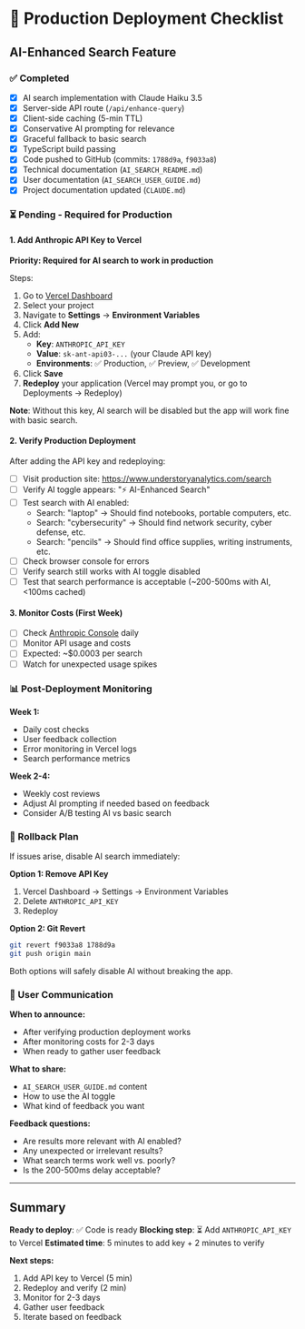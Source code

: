 # 🚀 Production Deployment Checklist

## AI-Enhanced Search Feature

### ✅ Completed
- [x] AI search implementation with Claude Haiku 3.5
- [x] Server-side API route (`/api/enhance-query`)
- [x] Client-side caching (5-min TTL)
- [x] Conservative AI prompting for relevance
- [x] Graceful fallback to basic search
- [x] TypeScript build passing
- [x] Code pushed to GitHub (commits: `1788d9a`, `f9033a8`)
- [x] Technical documentation (`AI_SEARCH_README.md`)
- [x] User documentation (`AI_SEARCH_USER_GUIDE.md`)
- [x] Project documentation updated (`CLAUDE.md`)

### ⏳ Pending - Required for Production

#### 1. Add Anthropic API Key to Vercel
**Priority: Required for AI search to work in production**

Steps:
1. Go to [Vercel Dashboard](https://vercel.com/dashboard)
2. Select your project
3. Navigate to **Settings** → **Environment Variables**
4. Click **Add New**
5. Add:
   - **Key**: `ANTHROPIC_API_KEY`
   - **Value**: `sk-ant-api03-...` (your Claude API key)
   - **Environments**: ✅ Production, ✅ Preview, ✅ Development
6. Click **Save**
7. **Redeploy** your application (Vercel may prompt you, or go to Deployments → Redeploy)

**Note**: Without this key, AI search will be disabled but the app will work fine with basic search.

#### 2. Verify Production Deployment
After adding the API key and redeploying:

- [ ] Visit production site: https://www.understoryanalytics.com/search
- [ ] Verify AI toggle appears: "⚡ AI-Enhanced Search"
- [ ] Test search with AI enabled:
  - Search: "laptop" → Should find notebooks, portable computers, etc.
  - Search: "cybersecurity" → Should find network security, cyber defense, etc.
  - Search: "pencils" → Should find office supplies, writing instruments, etc.
- [ ] Check browser console for errors
- [ ] Verify search still works with AI toggle disabled
- [ ] Test that search performance is acceptable (~200-500ms with AI, <100ms cached)

#### 3. Monitor Costs (First Week)
- [ ] Check [Anthropic Console](https://console.anthropic.com/) daily
- [ ] Monitor API usage and costs
- [ ] Expected: ~$0.0003 per search
- [ ] Watch for unexpected usage spikes

### 📊 Post-Deployment Monitoring

**Week 1:**
- Daily cost checks
- User feedback collection
- Error monitoring in Vercel logs
- Search performance metrics

**Week 2-4:**
- Weekly cost reviews
- Adjust AI prompting if needed based on feedback
- Consider A/B testing AI vs basic search

### 🛑 Rollback Plan

If issues arise, disable AI search immediately:

**Option 1: Remove API Key**
1. Vercel Dashboard → Settings → Environment Variables
2. Delete `ANTHROPIC_API_KEY`
3. Redeploy

**Option 2: Git Revert**
```bash
git revert f9033a8 1788d9a
git push origin main
```

Both options will safely disable AI without breaking the app.

### 📝 User Communication

**When to announce:**
- After verifying production deployment works
- After monitoring costs for 2-3 days
- When ready to gather user feedback

**What to share:**
- `AI_SEARCH_USER_GUIDE.md` content
- How to use the AI toggle
- What kind of feedback you want

**Feedback questions:**
- Are results more relevant with AI enabled?
- Any unexpected or irrelevant results?
- What search terms work well vs. poorly?
- Is the 200-500ms delay acceptable?

---

## Summary

**Ready to deploy**: ✅ Code is ready
**Blocking step**: ⏳ Add `ANTHROPIC_API_KEY` to Vercel
**Estimated time**: 5 minutes to add key + 2 minutes to verify

**Next steps:**
1. Add API key to Vercel (5 min)
2. Redeploy and verify (2 min)
3. Monitor for 2-3 days
4. Gather user feedback
5. Iterate based on feedback

